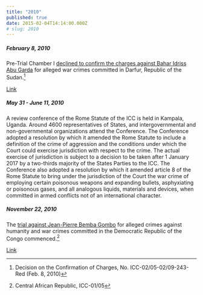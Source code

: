 ```yaml
---
title: "2010"
published: true
date: 2015-02-04T14:14:00.000Z
# slug: 2010
---
```


##### February 8, 2010

Pre-Trial Chamber I [declined to confirm the charges against Bahar Idriss Abu Garda](http://www.icc-cpi.int/iccdocs/doc/doc819602.pdf) for alleged war crimes committed in Darfur, Republic of the Sudan.[^source2010feb]

[Link](http://www.icc-cpi.int/iccdocs/doc/doc819602.pdf)

[^source2010feb]: Decision on the Confirmation of Charges, No. ICC-02/05-02/09-243-Red (Feb. 8, 2010)





##### May 31 - June 11, 2010

A review conference of the Rome Statute of the ICC is held in Kampala, Uganda. Around 4600 representatives of States, and intergovernmental and non-governmental organizations attend the Conference. The Conference adopted a resolution by which it amended the Rome Statute to include a definition of the crime of aggression and the conditions under which the Court could exercise jurisdiction with respect to the crime. The actual exercise of jurisdiction is subject to a decision to be taken after 1 January 2017 <span class="redactor-invisible-space">by a two-thirds majority of the States Parties to the ICC. The Conference also adopted a resolution by which it amended article 8 of the Rome Statute to bring under the jurisdiction of the Court the war crime of employing certain poisonous weapons and expanding bullets, asphyxiating or poisonous gases, and all analogous liquids, materials and devices, when committed in armed conflicts not of an international character.<span class="redactor-invisible-space"></span></span>



##### November 22, 2010

The [trial against Jean-Pierre Bemba Gombo](http://www.icc-cpi.int/en_menus/icc/situations%20and%20cases/situations/situation%20icc%200105/related%20cases/icc%200105%200108/Pages/case%20the%20prosecutor%20v%20jean-pierre%20bemba%20gombo.aspx) for alleged crimes against humanity and war crimes committed in the Democratic Republic of the Congo commenced.[^source2010nov]

[Link](http://www.icc-cpi.int/en\_menus/icc/situations%20and%20cases/situations/situation%20icc%200105/Pages/situation%20icc-0105.aspx)

[^source2010nov]: Central African Republic, ICC-01/05

